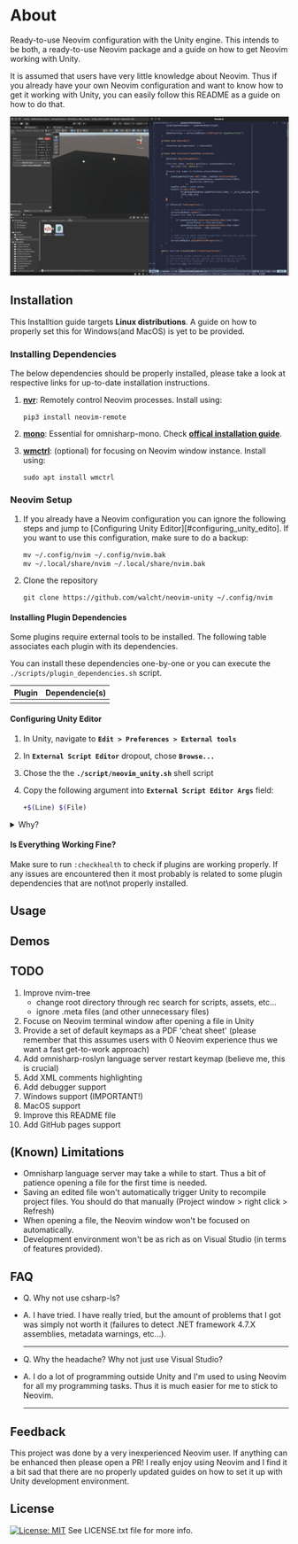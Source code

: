 # About

Ready-to-use Neovim configuration with the Unity engine. This intends to be 
both, a ready-to-use Neovim package and a guide on how to get Neovim
working with Unity.

It is assumed that users have very little knowledge about Neovim. Thus if you 
already have your own Neovim configuration and want to know how to get it 
working with Unity, you can easily follow this README as a guide on how to do that.

![unity neovim usage demonstration](./media/demo_1.gif)

## Installation

This Installtion guide targets __Linux distributions__. A guide on how to
properly set this for Windows(and MacOS) is yet to be provided.

### Installing Dependencies

The below dependencies should be properly installed, please take a look at
respective links for up-to-date installation instructions.

1. __[nvr][nvr_repo]__: Remotely control Neovim processes. Install using:

    ```
    pip3 install neovim-remote
    ```

2. __[mono][mono_installation]__: Essential for omnisharp-mono.
Check __[offical installation guide][mono_installation]__.

3. __[wmctrl][wmctrl_installation]__: (optional) for focusing on Neovim
window instance. Install using:

    ```
    sudo apt install wmctrl
    ```

### Neovim Setup

1. If you already have a Neovim configuration you can ignore the following
steps and jump to [Configuring Unity Editor][#configuring_unity_edito].
If you want to use this configuration, make sure to do a backup:

    ```
    mv ~/.config/nvim ~/.config/nvim.bak
    mv ~/.local/share/nvim ~/.local/share/nvim.bak
    ```

1. Clone the repository

    ```
    git clone https://github.com/walcht/neovim-unity ~/.config/nvim
    ```

#### Installing Plugin Dependencies

Some plugins require external tools to be installed. The following table 
associates each plugin with its dependencies.

You can install these dependencies one-by-one or you can execute 
the ```./scripts/plugin_dependencies.sh``` script.

| Plugin            | Dependencie(s)                   |
|-------------------|----------------------------------|
|||

#### Configuring Unity Editor

1. In Unity, navigate to __```Edit > Preferences > External tools```__
2. In __```External Script Editor```__ dropout, chose __```Browse...```__
3. Chose the the __```./script/neovim_unity.sh```__ shell script
4. Copy the following argument into __```External Script Editor Args```__ field:

    ```bash
    +$(Line) $(File)
    ```
<details>
<summary>Why?</summary>
<br>
Usually when clicking on a an error message in Unity console, it directs
you towards the <b>file</b> and the <b>position</b> of the cause of that error.
To do that, Unity has to instantiate an editor server instance, provide it
with file name, line and column. Now when opening another file, the same
editor server instance is used and the newly opened file will just appear
as a tab in the editor.
</details>

#### Is Everything Working Fine?

Make sure to run ```:checkhealth``` to check if plugins are working properly.
If any issues are encountered then it most probably is related to some plugin
dependencies that are not\not properly installed.

## Usage

## Demos

## TODO

1. Improve nvim-tree
    + change root directory through rec search for scripts, assets, etc...
    + ignore .meta files (and other unnecessary files)
1. Focuse on Neovim terminal window after opening a file in Unity
1. Provide a set of default keymaps as a PDF 'cheat sheet' (please remember
that this assumes users with 0 Neovim experience thus we want a fast 
get-to-work approach)
1. Add omnisharp-roslyn language server restart keymap (believe me, this is crucial)
1. Add XML comments highlighting
1. Add debugger support
1. Windows support (IMPORTANT!)
1. MacOS support
1. Improve this README file
1. Add GitHub pages support

## (Known) Limitations
- Omnisharp language server may take a while to start. Thus a bit of patience
opening a file for the first time is needed.
- Saving an edited file won't automatically trigger Unity to recompile project
files. You should do that manually (Project window > right click > Refresh)
- When opening a file, the Neovim window won't be focused on automatically.
- Development environment won't be as rich as on Visual Studio (in terms of
features provided).

## FAQ

- Q. Why not use csharp-ls?
- A. I have tried. I have really tried, but the amount of problems that I got 
was simply not worth it (failures to detect .NET framework 4.7.X assemblies,
metadata warnings, etc...).

    ---

- Q. Why the headache? Why not just use Visual Studio?
- A. I do a lot of programming outside Unity and I'm used to using Neovim
for all my programming tasks. Thus it is much easier for me to stick to Neovim.

    ---

## Feedback

This project was done by a very inexperienced Neovim user. If anything can be
enhanced then please open a PR!
I really enjoy using Neovim and I find it a bit sad that there are no
properly updated guides on how to set it up with Unity development
environment.

## License

[![License: MIT](https://img.shields.io/badge/License-MIT-yellow.svg)](https://opensource.org/licenses/MIT)
See LICENSE.txt file for more info.

[nvr_repo]: https://github.com/mhinz/neovim-remote
[dotnet_installation]: https://github.com/dotnet/core/blob/main/linux.md
[mono_installation]: https://www.mono-project.com/download/stable/
[csharpls_installation]: https://github.com/razzmatazz/csharp-language-server
[lsp]: https://microsoft.github.io/language-server-protocol/
[metadata_issue]: https://github.com/dotnet/format/issues/56
[wmctrl_installation]: https://linux.die.net/man/1/wmctrl
